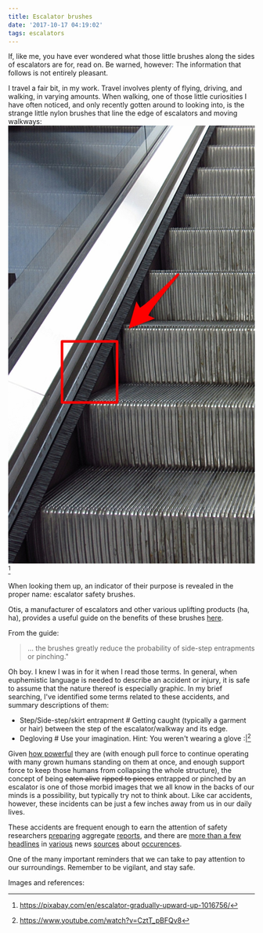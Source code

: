 ```yaml
---
title: Escalator brushes
date: '2017-10-17 04:19:02'
tags: escalators
---
```


If, like me, you have ever wondered what those little brushes along the sides of escalators are for, read on. Be warned, however: The information that follows is not entirely pleasant.

I travel a fair bit, in my work. Travel involves plenty of flying, driving, and walking, in varying amounts. When walking, one of those little curiosities I have often noticed, and only recently gotten around to looking into, is the strange little nylon brushes that line the edge of escalators and moving walkways:
![escalator-1016756_1920---Copy](/assets/images/escalator-1016756_1920---Copy.jpg)[^1]

When looking them up, an indicator of their purpose is revealed in the proper name: escalator safety brushes.

Otis, a manufacturer of escalators and other various uplifting products (ha, ha), provides a useful guide on the benefits of these brushes [here](http://www.otis.com/site/us/OT_DL_Documents/OT_DL_DownloadCenter/Product%20Information%20-%20Otis%20NCE%20Escalator/Safetybrushes.pdf).

From the guide:

> ... the brushes greatly reduce the probability of side-step entrapments or pinching."

Oh boy. I knew I was in for it when I read those terms. In general, when euphemistic language is needed to describe an accident or injury, it is safe to assume that the nature thereof is especially graphic. In my brief searching, I've identified some terms related to these accidents, and summary descriptions of them:

* Step/Side-step/skirt entrapment # Getting caught (typically a garment or hair) between the step of the escalator/walkway and its edge.
* Degloving # Use your imagination. Hint: You weren't wearing a glove :|[^2]

Given [how powerful](https://science.howstuffworks.com/transport/engines-equipment/escalator1.htm) they are (with enough pull force to continue operating with many grown humans standing on them at once, and enough support force to keep those humans from collapsing the whole structure), the concept of being ~~eaten alive~~ ~~ripped to pieces~~ entrapped or pinched by an escalator is one of those morbid images that we all know in the backs of our minds is a possibility, but typically try not to think about. Like car accidents, however, these incidents can be just a few inches away from us in our daily lives.

These accidents are frequent enough to earn the attention of safety researchers [preparing](https://www.researchgate.net/publication/296435358_Escalator_side-of-step_entrapment) aggregate [reports](https://www.aci-na.org/static/entransit/Airport%20Escalator%20Safety%20Paper%20(ESIS).pdf), and there are [more than a few](https://www.elevatoraccident.net/category/accidents/escalators/step-entrapment/) [headlines](https://www.elevatoraccident.net/category/accidents/escalators/skirt-entrapment/) in [various](http://www.safetyresearch.net/blog/articles/escalator-injuries-and-deaths-and-role-design) news [sources](https://www.ncbi.nlm.nih.gov/pmc/articles/PMC3628462/) about [occurences](https://www.cbsnews.com/news/danger-on-the-escalator/).

One of the many important reminders that we can take to pay attention to our surroundings. Remember to be vigilant, and stay safe.

Images and references:
[^1]: https://pixabay.com/en/escalator-gradually-upward-up-1016756/
[^2]: https://www.youtube.com/watch?v=CztT_pBFQv8
